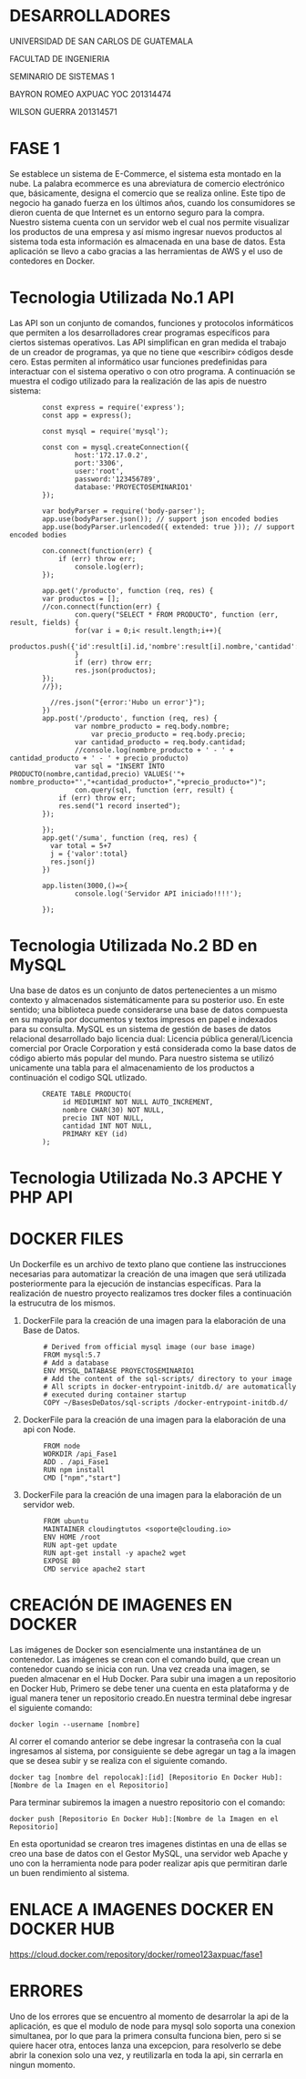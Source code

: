# DESARROLLADORES
UNIVERSIDAD DE SAN CARLOS DE GUATEMALA

FACULTAD DE INGENIERIA

SEMINARIO DE SISTEMAS 1

BAYRON ROMEO AXPUAC YOC 201314474

WILSON GUERRA 201314571

# FASE 1
Se establece un sistema de E-Commerce, el sistema esta montado en la nube.  La palabra ecommerce es una abreviatura de comercio electrónico que, básicamente, designa el comercio que se realiza online. Este tipo de negocio ha ganado fuerza en los últimos años, cuando los consumidores se dieron cuenta de que Internet es un entorno seguro para la compra. Nuestro sistema cuenta con un servidor web el cual nos permite visualizar los productos de una empresa y así mismo ingresar nuevos productos al sistema toda esta información es almacenada en una base de datos. Esta aplicación se llevo a cabo gracias a las herramientas de AWS y el uso de contedores en Docker. 

# Tecnologia Utilizada No.1 API
Las API son un conjunto de comandos, funciones y protocolos informáticos que permiten a los desarrolladores crear programas específicos para ciertos sistemas operativos. Las API simplifican en gran medida el trabajo de un creador de programas, ya que no tiene que «escribir» códigos desde cero. Estas permiten al informático usar funciones predefinidas para interactuar con el sistema operativo o con otro programa. A continuación se muestra el codigo utilizado para la realización de las apis de nuestro sistema:

            const express = require('express');
            const app = express();

            const mysql = require('mysql');

            const con = mysql.createConnection({
                    host:'172.17.0.2',
                    port:'3306',
                    user:'root',
                    password:'123456789',
                    database:'PROYECTOSEMINARIO1'
            });

            var bodyParser = require('body-parser');
            app.use(bodyParser.json()); // support json encoded bodies
            app.use(bodyParser.urlencoded({ extended: true })); // support encoded bodies

            con.connect(function(err) {
                if (err) throw err;
                    console.log(err);
            });

            app.get('/producto', function (req, res) {
            var productos = [];
            //con.connect(function(err) {
                    con.query("SELECT * FROM PRODUCTO", function (err, result, fields) {
                    for(var i = 0;i< result.length;i++){
                            productos.push({'id':result[i].id,'nombre':result[i].nombre,'cantidad':result[i].cantidad,'precio':result[i].precio});
                    }
                    if (err) throw err;
                    res.json(productos);
            });
            //});

              //res.json("{error:'Hubo un error'}");
            })
            app.post('/producto', function (req, res) {
                    var nombre_producto = req.body.nombre;
                        var precio_producto = req.body.precio;
                    var cantidad_producto = req.body.cantidad;
                    //console.log(nombre_producto + ' - ' + cantidad_producto + ' - ' + precio_producto)
                    var sql = "INSERT INTO PRODUCTO(nombre,cantidad,precio) VALUES('"+ nombre_producto+"',"+cantidad_producto+","+precio_producto+")"; 
                    con.query(sql, function (err, result) {
                if (err) throw err;
                res.send("1 record inserted");
            });

            });
            app.get('/suma', function (req, res) {
              var total = 5+7
              j = {'valor':total}
              res.json(j)
            })

            app.listen(3000,()=>{
                    console.log('Servidor API iniciado!!!!');

            });


# Tecnologia Utilizada No.2 BD en MySQL

Una base de datos es un conjunto de datos pertenecientes a un mismo contexto y almacenados sistemáticamente para su posterior uso. En este sentido; una biblioteca puede considerarse una base de datos compuesta en su mayoría por documentos y textos impresos en papel e indexados para su consulta. MySQL es un sistema de gestión de bases de datos relacional desarrollado bajo licencia dual: Licencia pública general/Licencia comercial por Oracle Corporation y está considerada como la base datos de código abierto más popular del mundo. Para nuestro sistema se utilizó unicamente una tabla para el almacenamiento de los productos a continuación el codigo SQL utlizado.


            CREATE TABLE PRODUCTO(
                 id MEDIUMINT NOT NULL AUTO_INCREMENT,
                 nombre CHAR(30) NOT NULL,
                 precio INT NOT NULL,
                 cantidad INT NOT NULL,
                 PRIMARY KEY (id)
            );

# Tecnologia Utilizada No.3 APCHE Y PHP API



# DOCKER FILES
Un Dockerfile es un archivo de texto plano que contiene las instrucciones necesarias para automatizar la creación de una imagen que será utilizada posteriormente para la ejecución de instancias específicas. Para la realización de nuestro proyecto realizamos tres docker files a continuación la estrucutra de los mismos.

1) DockerFile para la creación de una imagen para la elaboración de una Base de Datos.

            # Derived from official mysql image (our base image)
            FROM mysql:5.7
            # Add a database
            ENV MYSQL_DATABASE PROYECTOSEMINARIO1
            # Add the content of the sql-scripts/ directory to your image
            # All scripts in docker-entrypoint-initdb.d/ are automatically
            # executed during container startup
            COPY ~/BasesDeDatos/sql-scripts /docker-entrypoint-initdb.d/


2) DockerFile para la creación de una imagen para la elaboración de una api con Node.
                 
            
            FROM node
            WORKDIR /api_Fase1
            ADD . /api_Fase1
            RUN npm install
            CMD ["npm","start"]
            
            
3) DockerFile para la creación de una imagen para la elaboración de un servidor web. 


            FROM ubuntu
            MAINTAINER cloudingtutos <soporte@clouding.io>
            ENV HOME /root
            RUN apt-get update
            RUN apt-get install -y apache2 wget
            EXPOSE 80
            CMD service apache2 start

# CREACIÓN DE IMAGENES EN DOCKER

Las imágenes de Docker son esencialmente una instantánea de un contenedor. Las imágenes se crean con el comando build, que crean un contenedor cuando se inicia con run. Una vez creada una imagen, se pueden almacenar en el Hub Docker. Para subir una imagen a un repositorio en Docker Hub, Primero se debe tener una cuenta en esta plataforma y de igual manera tener un repositorio creado.En nuestra terminal debe ingresar el siguiente comando:

    docker login --username [nombre]
 
Al correr el comando anterior se debe ingresar la contraseña con la cual ingresamos al sistema, por consiguiente se debe agregar un tag a la imagen que se desea subir y se realiza con el siguiente comando. 
 
    docker tag [nombre del repolocak]:[id] [Repositorio En Docker Hub]:[Nombre de la Imagen en el Repositorio]
 
 Para terminar subiremos la imagen a nuestro repositorio con el comando:
  
    docker push [Repositorio En Docker Hub]:[Nombre de la Imagen en el Repositorio]
 
 En esta oportunidad se crearon tres imagenes distintas en una de ellas se creo una base de datos con el Gestor MySQL, una servidor web Apache y uno con la herramienta node para poder realizar apis que permitiran darle un buen rendimiento al sistema.

# ENLACE A IMAGENES DOCKER EN DOCKER HUB
https://cloud.docker.com/repository/docker/romeo123axpuac/fase1

# ERRORES

Uno de los errores que se encuentro al momento de desarrolar la api de la aplicación, es que el modulo de node para mysql solo soporta una conexion simultanea, por lo que para la primera consulta funciona bien, pero si se quiere hacer otra, entoces lanza una excepcion, para resolverlo se debe abrir la conexion solo una vez, y reutilizarla en toda la api, sin cerrarla en ningun momento.
